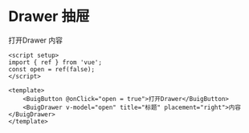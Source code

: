 # Drawer 抽屉

<script setup>
import { ref } from 'vue'
const open = ref(false)
</script>

<ClientOnly>
  <div>
    <BuigButton @onClick="open=true">打开Drawer</BuigButton>
    <BuigDrawer v-model="open" title="标题" placement="right">内容</BuigDrawer>
  </div>
</ClientOnly>

```vue
<script setup>
import { ref } from 'vue';
const open = ref(false);
</script>

<template>
    <BuigButton @onClick="open = true">打开Drawer</BuigButton>
    <BuigDrawer v-model="open" title="标题" placement="right">内容</BuigDrawer>
</template>
```
